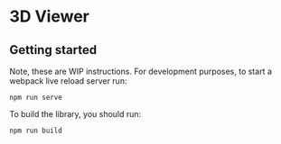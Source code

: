 # 3D Viewer

## Getting started

Note, these are WIP instructions. For development purposes, to start a webpack live reload server run:

```
npm run serve
```

To build the library, you should run:

```
npm run build
```
